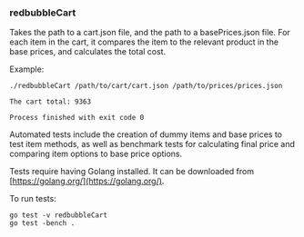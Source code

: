 ### redbubbleCart

Takes the path to a cart.json file, and the path to a basePrices.json file. For each item in the cart, it compares the item to the relevant product in the base prices, and calculates the total cost.

Example:

```
./redbubbleCart /path/to/cart/cart.json /path/to/prices/prices.json

The cart total: 9363

Process finished with exit code 0
```

Automated tests include the creation of dummy items and base prices to test item methods, as well as benchmark tests for calculating final price and comparing item options to base price options.

Tests require having Golang installed. It can be downloaded from [https://golang.org/](https://golang.org/).

To run tests:
```
go test -v redbubbleCart
go test -bench .
```